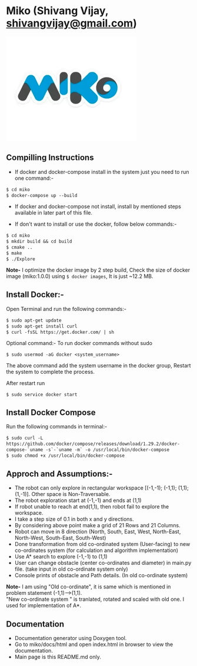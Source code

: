 # Miko (Shivang Vijay, shivangvijay@gmail.com)

![Alt text](miko.png)


## Compilling Instructions

- If docker and docker-compose install in the system just you need to run one command:- 

````
$ cd miko
$ docker-compose up --build
````

- If docker and docker-compose not install, install by mentioned steps available in later part of this file.

- If don't want to install or use the docker, follow below commands:-

````
$ cd miko
$ mkdir build && cd build
$ cmake ..
$ make
$ ./Explore
````

**Note-** I optimize the docker image by 2 step build, Check the size of docker image (miko:1.0.0) using ```` $ docker images ````, It is just ~12.2 MB.

## Install Docker:-

Open Terminal and run the following commands:-

````
$ sudo apt-get update
$ sudo apt-get install curl
$ curl -fsSL https://get.docker.com/ | sh
````
Optional command:- To run docker commands without sudo 
````
$ sudo usermod -aG docker <system_username>
````
The above command add the system username in the docker group, Restart the system to complete the process. 

After restart run 

```` 
$ sudo service docker start 
````

## Install Docker Compose

Run the following commands in terminal:- 

````
$ sudo curl -L https://github.com/docker/compose/releases/download/1.29.2/docker-compose-`uname -s`-`uname -m` -o /usr/local/bin/docker-compose
$ sudo chmod +x /usr/local/bin/docker-compose

````

## Approch and Assumptions:-

- The robot can only explore in rectangular workspace [(-1,-1); (-1,1); (1,1); (1,-1)]. Other space is Non-Traversable.
- The robot exploration start at (-1,-1) and ends at (1,1)
- If robot unable to reach at end(1,1), then robot fail to explore the workspace.
- I take a step size of 0.1 in both x and y directions. 
- By considering above point make a grid of 21 Rows and 21 Columns.
- Robot can move in 8 direction (North, South, East, West, North-East, North-West, South-East, South-West)
- Done transformation from old co-ordinated system (User-facing) to new co-ordinates system (for calculation and algorithm implementation)
- Use A* search to explore (-1,-1) to (1,1)
- User can change obstacle (center co-ordinates and diameter) in main.py file. (take input in old co-ordinate system only)
- Console prints of obstacle and Path details. (In old co-ordinate system)


**Note-** I am using "Old co-ordinate", it is same which is mentioned in problem statement (-1,1)-->(1,1). <br />
          "New co-ordinate system " is tranlated, rotated and scaled with old one. I used for implementation of A*.


## Documentation

- Documentation generator using Doxygen tool.
- Go to miko/docs/html and open index.html in browser to view the documentation.
- Main page is this README.md only.
